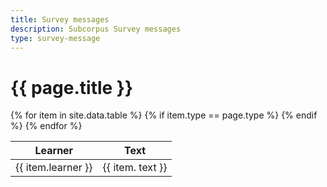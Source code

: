 ```yaml
---
title: Survey messages
description: Subcorpus Survey messages
type: survey-message
---
```



<h1> {{ page.title }} </h1>
<table>
  <thead>
    <tr>
      <th>Learner</th>
      <th>Text</th>
    </tr>
  </thead>
  <tbody>
    {% for item in site.data.table %}
      {% if item.type == page.type %}
        <tr>
          <td> {{ item.learner }} </td>
          <td> {{ item. text }} </td>
        </tr>
      {% endif %}
    {% endfor %}
  </tbody>
</table>
